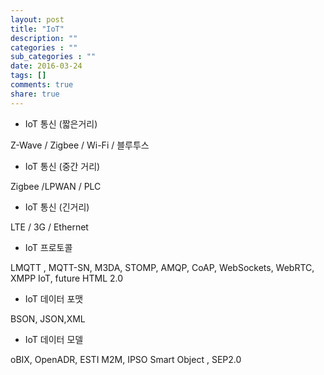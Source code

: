 ```yaml
---
layout: post
title: "IoT"
description: ""
categories : ""
sub_categories : ""
date: 2016-03-24
tags: []
comments: true
share: true
---
```


  * IoT 통신 (짧은거리) 

Z-Wave / Zigbee / Wi-Fi / 블루투스

  * IoT 통신 (중간 거리) 

Zigbee /LPWAN / PLC

  * IoT 통신 (긴거리) 

LTE / 3G / Ethernet

  

  * IoT 프로토콜 

LMQTT , MQTT-SN, M3DA, STOMP, AMQP, CoAP, WebSockets, WebRTC, XMPP IoT, future
HTML 2.0

  

  * IoT 데이터 포맷

BSON, JSON,XML

  

  * IoT 데이터 모델

oBIX, OpenADR, ESTI M2M, IPSO Smart Object , SEP2.0

